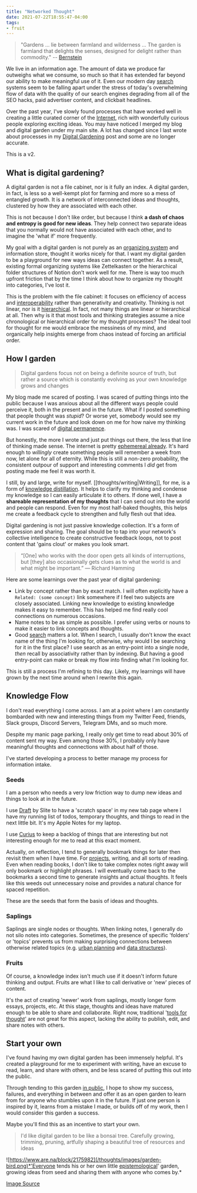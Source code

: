 ```yaml
---
title: "Networked Thought"
date: 2021-07-22T18:55:47-04:00
tags:
- fruit
---
```


> "Gardens … lie between farmland and wilderness ... The garden is farmland that delights the senses, designed for delight rather than commodity." -- [Bernstein](http://www.eastgate.com/garden/Gardens.html)

We live in an information age. The amount of data we produce far outweighs what we consume, so much so that it has extended far beyond our ability to make meaningful use of it. Even our modern day [search](thoughts/search.md) systems seem to be falling apart under the stress of today's overwhelming flow of data with the quality of our search engines degrading from all of the SEO hacks, paid advertiser content, and clickbait headlines.

Over the past year, I've slowly found processes that have worked well in creating a little curated corner of the [Internet](thoughts/Internet.md), rich with wonderfully curious people exploring exciting ideas. You may have noticed I merged my blog and digital garden under my main site. A lot has changed since I last wrote about processes in my [Digital Gardening](posts/digital-gardening.md) post and some are no longer accurate. 

This is a v2.

## What is digital gardening?
A digital garden is not a file cabinet, nor is it fully an index. A digital garden, in fact, is less so a well-kempt plot for farming and more so a mess of entangled growth. It is a network of interconnected ideas and thoughts, clustered by how they are associated with each other.

This is not because I don't like order, but because I think **a dash of chaos and entropy is good for new ideas**. They help connect two separate ideas that you normally would not have associated with each other, and to imagine the 'what if' more frequently.

My goal with a digital garden is not purely as an [organizing system](thoughts/organizing%20system.md) and information store, thought it works nicely for that. I want my digital garden to be a playground for new ways ideas can connect together. As a result, existing formal organizing systems like Zettelkasten or the hierarchical folder structures of Notion don't work well for me. There is way too much upfront friction that by the time I think about how to organize my thought into categories, I've lost it.

This is the problem with the file cabinet: it focuses on efficiency of access and [interoperability](thoughts/interoperability.md) rather than generativity and creativity. Thinking is not linear, nor is it [hierarchical](thoughts/A%20City%20is%20not%20a%20Tree.md). In fact, not many things are linear or hierarchical at all. Then why is it that most tools and thinking strategies assume a nice chronological or hierarchical order for my thought processes? The ideal tool for thought for me would embrace the messiness of my mind, and organically help insights emerge from chaos instead of forcing an artificial order.

## How I garden
> Digital gardens focus not on being a definite source of truth, but rather a source which is constantly evolving as your own knowledge grows and changes

My blog made me scared of posting. I was scared of putting things into the public because I was anxious about all the different ways people could perceive it, both in the present and in the future. What if I posted something that people thought was *stupid*? Or worse yet, somebody would see my current work in the future and look down on me for how naive my thinking was. I was scared of [digital permanence](thoughts/digital%20permanence.md).

But honestly, the more I wrote and just put things out there, the less that line of thinking made sense. The internet is pretty [ephemereal already](thoughts/ephemereal%20content.md). It's hard enough to *willingly* create something people will remember a week from now, let alone for all of eternity. While this is still a non-zero probability, the consistent outpour of support and interesting comments I *did* get from posting made me feel it was worth it.

I still, by and large, write for myself. [[thoughts/writing|Writing]], for me, is a form of [knowledge distillation](thoughts/knowledge%20distillation.md). It helps to clarify my thinking and condense my knowledge so I can easily articulate it to others. If done well, I have a **shareable representation of my thoughts** that I can send out into the world and people can respond. Even for my most half-baked thoughts, this helps me create a feedback cycle to strengthen and fully flesh out that idea.

Digital gardening is not just passive knowledge collection. It's a form of expression and sharing. The goal should be to tap into your network's collective intelligence to create constructive feedback loops, not to post content that 'gains clout' or makes you look smart.

> “[One] who works with the door open gets all kinds of interruptions, but [they] also occasionally gets clues as to what the world is and what might be important.” — Richard Hamming

Here are some learnings over the past year of digital gardening:
- Link by concept rather than by exact match. I will often explicitly have a `Related: (some concept)` link somewhere if I feel two subjects are closely associated. Linking new knowledge to existing knowledge makes it easy to remember. This has helped me find really cool connections on numerous occasions. 
- Name notes to be as simple as possible. I prefer using verbs or nouns to make it easier to link concepts and thoughts.
- Good [search](thoughts/search.md) matters a lot. When I search, I usually don't know the exact name of the thing I'm looking for, otherwise, why would I be searching for it in the first place? I use search as an entry-point into a single node, *then* recall by associativity rather than by indexing. But having a good entry-point can make or break my flow into finding what I'm looking for. 

This is still a process I'm refining to this day. Likely, my learnings will have grown by the next time around when I rewrite this again.

## Knowledge Flow
I don't read everything I come across. I am at a point where I am constantly bombarded with new and interesting things from my Twitter Feed, friends, Slack groups, Discord Servers, Telegram DMs, and so much more.

Despite my manic page parking, I really only get time to read about 30% of content sent my way. Even among those 30%, I probably only have meaningful thoughts and connections with about half of those.

I've started developing a process to better manage my process for information intake.

### Seeds
I am a person who needs a very low friction way to dump new ideas and things to look at in the future.

I use [Draft](https://chrome.google.com/webstore/detail/draft-by-slite/ljkidlijlaapmiilabpldhmhekeionfh?hl=en) by Slite to have a 'scratch space' in my new tab page where I have my running list of todos, temporary thoughts, and things to read in the next little bit. It's my Apple Notes for my laptop.

I use [Curius](https://curius.app/) to keep a backlog of things that are interesting but not interesting enough for me to read at this exact moment.

Actually, on reflection, I tend to generally bookmark things for later then revisit them when I have time. For [projects](thoughts/idea%20list.md), writing, and all sorts of reading. Even when reading books, I don't like to take complex notes right away will only bookmark or highlight phrases. I will eventually come back to the bookmarks a second time to generate insights and actual thoughts. It feels like this weeds out unnecessary noise and provides a natural chance for spaced repetition.

These are the seeds that form the basis of ideas and thoughts.

### Saplings
Saplings are single nodes or thoughts. When linking notes, I generally do not silo notes into categories. Sometimes, the presence of specific 'folders' or 'topics' prevents us from making surprising connections between otherwise related topics (e.g. [urban planning](thoughts/urban%20planning.md) and [data structures](thoughts/A%20City%20is%20not%20a%20Tree.md)).

### Fruits
Of course, a knowledge index isn't much use if it doesn't inform future thinking and output. Fruits are what I like to call derivative or 'new' pieces of content.

It's the act of creating 'newer' work from saplings, mostly longer form essays, projects, etc. At this stage, thoughts and ideas have matured enough to be able to share and collaborate. Right now,  traditional '[tools for thought](thoughts/tools%20for%20thought.md)' are not great for this aspect, lacking the ability to publish, edit, and share notes with others.

## Start your own
I've found having my own digital garden has been immensely helpful. It's created a playground for me to experiment with writing, have an excuse to read, learn, and share with others, and be less scared of putting this out into the public.

Through tending to this garden [in public](thoughts/building%20in%20public.md), I hope to show my success, failures, and everything in between and offer it as an open garden to learn from for anyone who stumbles upon it in the future. If just one person is inspired by it, learns from a mistake I made, or builds off of my work, then I would consider this garden a success.

Maybe you'll find this as an incentive to start your own.

> I'd like digital garden to be like a bonsai tree. Carefully growing, trimming, pruning, artfully shaping a beautiful tree of resources and ideas

![https://www.are.na/block/2175982](/thoughts/images/garden-bird.png)*'Everyone tends his or her own little [epistemological](thoughts/epistemology.md)' garden, growing ideas from seed and sharing them with anyone who comes by.*

[Image Source](https://www.are.na/block/2175982)
